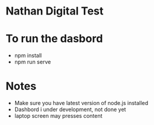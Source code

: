 
# Nathan Digital Test

# To run the dasbord
- npm install
- npm run serve


# Notes
- Make sure you have latest version of node.js installed
- Dashbord i under development, not done yet
- laptop screen may presses content
